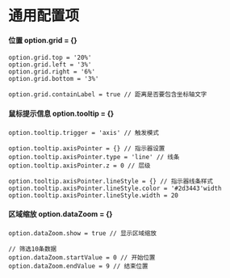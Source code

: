 # 通用配置项

#### 位置 option.grid = {}
    option.grid.top = '20%'
    option.grid.left = '3%'
    option.grid.right = '6%'
    option.grid.bottom = '3%'

    option.grid.containLabel = true // 距离是否要包含坐标轴文字

#### 鼠标提示信息 option.tooltip = {}
    option.tooltip.trigger = 'axis' // 触发模式

    option.tooltip.axisPointer = {} // 指示器设置
    option.tooltip.axisPointer.type = 'line' // 线条
    option.tooltip.axisPointer.z = 0 // 层级

    option.tooltip.axisPointer.lineStyle = {} // 指示器线条样式
    option.tooltip.axisPointer.lineStyle.color = '#2d3443'width
    option.tooltip.axisPointer.lineStyle.width = 20

#### 区域缩放 option.dataZoom = {}
    option.dataZoom.show = true // 显示区域缩放

    // 筛选10条数据
    option.dataZoom.startValue = 0 // 开始位置
    option.dataZoom.endValue = 9 // 结束位置
